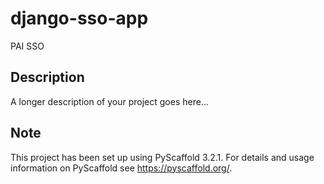 # django-sso-app

PAI SSO


## Description

A longer description of your project goes here...


## Note

This project has been set up using PyScaffold 3.2.1. For details and usage
information on PyScaffold see https://pyscaffold.org/.
